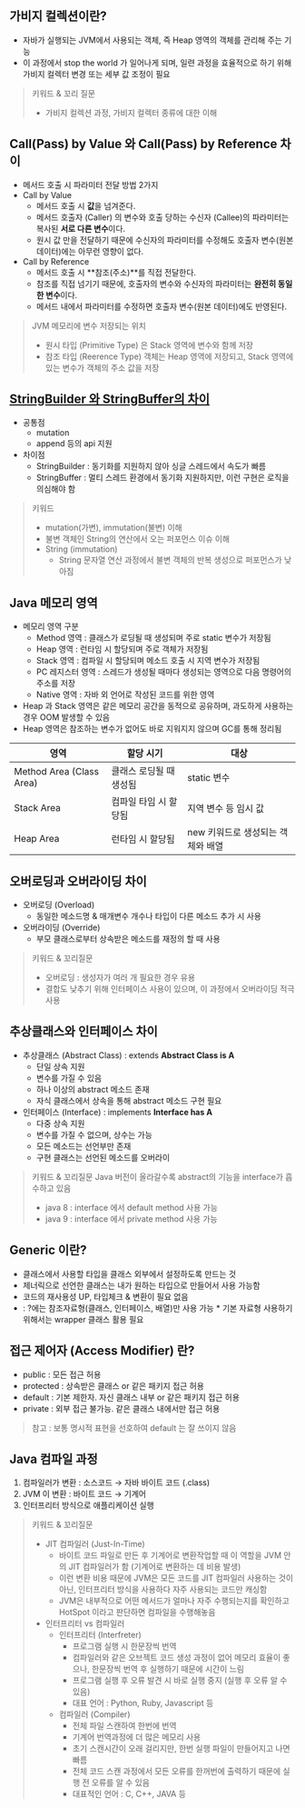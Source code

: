 ## 가비지 컬렉션이란?
* 자바가 실행되는 JVM에서 사용되는 객체, 즉 Heap 영역의 객체를 관리해 주는 기능
* 이 과정에서 stop the world 가 일어나게 되며, 일련 과정을 효율적으로 하기 위해 가비지 컬렉터 변경 또는 세부 값 조정이 필요
> 키워드 & 꼬리 질문
> * 가비지 컬렉션 과정, 가비지 컬렉터 종류에 대한 이해


## Call(Pass) by Value 와 Call(Pass) by Reference 차이
* 메서드 호출 시 파라미터 전달 방법 2가지
* Call by Value
  * 메서드 호출 시 **값**을 넘겨준다.
  * 메서드 호출자 (Caller) 의 변수와 호출 당하는 수신자 (Callee)의 파라미터는 복사된 **서로 다른 변수**이다.
  * 원시 값 만을 전달하기 때문에 수신자의 파라미터를 수정해도 호출자 변수(원본 데이터)에는 아무런 영향이 없다.
* Call by Reference
  * 메서드 호출 시 **참조(주소)**를 직접 전달한다.
  * 참조를 직접 넘기기 때문에, 호출자의 변수와 수신자의 파라미터는 **완전히 동일한 변수**이다.
  * 메서드 내에서 파라미터를 수정하면 호출자 변수(원본 데이터)에도 반영된다.
> JVM 메모리에 변수 저장되는 위치
> * 원시 타입 (Primitive Type) 은 Stack 영역에 변수와 함께 저장
> * 참조 타입 (Reerence Type) 객체는 Heap 영역에 저장되고, Stack 영역에 있는 변수가 객체의 주소 값을 저장


## [StringBuilder 와 StringBuffer의 차이](https://haenny.tistory.com/17)
* 공통점
  * mutation
  * append 등의 api 지원
* 차이점
  * StringBuilder : 동기화를 지원하지 않아 싱글 스레드에서 속도가 빠름
  * StringBuffer : 멀티 스레드 환경에서 동기화 지원하지만, 이런 구현은 로직을 의심해야 함
> 키워드
> * mutation(가변), immutation(불변) 이해
> * 불변 객체인 String의 연산에서 오는 퍼포먼스 이슈 이해
> * String (immutation)
>   * String 문자열 연산 과정에서 불변 객체의 반복 생성으로 퍼포먼스가 낮아짐


## Java 메모리 영역
* 메모리 영역 구분
  * Method 영역 : 클래스가 로딩될 때 생성되며 주로 static 변수가 저장됨
  * Heap 영역 : 런타임 시 할당되며 주로 객체가 저장됨
  * Stack 영역 : 컴파일 시 할당되며 메소드 호출 시 지역 변수가 저장됨
  * PC 레지스터 영역 : 스레드가 생성될 때마다 생성되는 영역으로 다음 명령어의 주소를 저장
  * Native 영역 : 자바 외 언어로 작성된 코드를 위한 영역
* Heap 과 Stack 영역은 같은 메모리 공간을 동적으로 공유하며, 과도하게 사용하는 경우 OOM 발생할 수 있음
* Heap 영역은 참조하는 변수가 없어도 바로 지워지지 않으며 GC를 통해 정리됨
  
|영역|할당 시기|대상|
|------|---|---|
|Method Area (Class Area)|클래스 로딩될 때 생성됨|static 변수|
|Stack Area|컴파일 타임 시 할당됨|지역 변수 등 임시 값|
|Heap Area|런타임 시 할당됨|new 키워드로 생성되는 객체와 배열|

## 오버로딩과 오버라이딩 차이
* 오버로딩 (Overload)
  * 동일한 메소드명 & 매개변수 개수나 타입이 다른 메소드 추가 시 사용
* 오버라이딩 (Override)
  * 부모 클래스로부터 상속받은 메소드를 재정의 할 때 사용
> 키워드 & 꼬리질문
> * 오버로딩 : 생성자가 여러 개 필요한 경우 유용
> * 결합도 낮추기 위해 인터페이스 사용이 있으며, 이 과정에서 오버라이딩 적극 사용  

## 추상클래스와 인터페이스 차이
* 추상클래스 (Abstract Class) : extends **Abstract Class is A**
  * 단일 상속 지원
  * 변수를 가질 수 있음
  * 하나 이상의 abstract 메소드 존재
  * 자식 클래스에서 상속을 통해 abstract 메소드 구현 필요
* 인터페이스 (Interface) : implements **Interface has A**
  * 다중 상속 지원
  * 변수를 가질 수 없으며, 상수는 가능
  * 모든 메소드는 선언부만 존재
  * 구현 클래스는 선언된 메소드를 오버라이
> 키워드 & 꼬리질문
> Java 버전이 올라갈수록 abstract의 기능을 interface가 흡수하고 있음
> * java 8 : interface 에서 default method 사용 가능
> * java 9 : interface 에서 private method 사용 가능

## Generic 이란?
* 클래스에서 사용할 타입을 클래스 외부에서 설정하도록 만드는 것
* 제너릭으로 선언한 클래스는 내가 원하는 타입으로 만들어서 사용 가능함
* 코드의 재사용성 UP, 타입체크 & 변환이 필요 없음
* <?> : ?에는 참조자료형(클래스, 인터페이스, 배열)만 사용 가능
  * 기본 자료형 사용하기 위해서는 wrapper 클래스 활용 필요


## 접근 제어자 (Access Modifier) 란?
* public : 모든 접근 허용
* protected : 상속받은 클래스 or 같은 패키지 접근 허용
* default : 기본 제한자. 자신 클래스 내부 or 같은 패키지 접근 허용
* private : 외부 접근 불가능. 같은 클래스 내에서만 접근 허용
> 참고 : 보통 명시적 표현을 선호하여 default 는 잘 쓰이지 않음 


## Java 컴파일 과정
1. 컴파일러가 변환 : 소스코드 → 자바 바이트 코드 (.class)
2. JVM 이 변환 : 바이트 코드 → 기계어
3. 인터프리터 방식으로 애플리케이션 실행
> 키워드 & 꼬리질문
> * JIT 컴파일러 (Just-In-Time)
>   * 바이트 코드 파일로 만든 후 기계어로 변환작업할 때 이 역할을 JVM 안의 JIT 컴파일러가 함 (기계어로 변환하는 데 비용 발생)
>   * 이런 변환 비용 때문에 JVM은 모든 코드를 JIT 컴파일러 사용하는 것이 아닌, 인터프리터 방식을 사용하다 자주 사용되는 코드만 캐싱함
>   * JVM은 내부적으로 어떤 메서드가 얼마나 자주 수행되는지를 확인하고 HotSpot 이라고 판단하면 컴파일을 수행해놓음
> * 인터프리터 vs 컴파일러
>   * 인터프리터 (Interfreter)
>     * 프로그램 실행 시 한문장씩 번역
>     * 컴파일러와 같은 오브젝트 코드 생성 과정이 없어 메모리 효율이 좋으나, 한문장씩 번역 후 실행하기 때문에 시간이 느림
>     * 프로그램 실행 후 오류 발견 시 바로 실행 중지 (실행 후 오류 알 수 있음)
>     * 대표 언어 : Python, Ruby, Javascript 등
>   * 컴파일러 (Compiler)
>     * 전체 파일 스캔하여 한번에 번역
>     * 기계어 번역과정에 더 많은 메모리 사용
>     * 초기 스캔시간이 오래 걸리지만, 한번 실행 파일이 만들어지고 나면 빠름
>     * 전체 코드 스캔 과정에서 모든 오류를 한꺼번에 출력하기 때문에 실행 전 오류를 알 수 있음
>     * 대표적인 언어 : C, C++, JAVA 등

